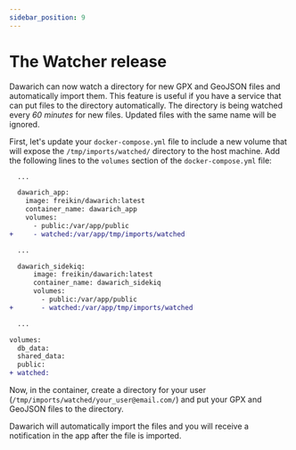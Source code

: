 ```yaml
---
sidebar_position: 9
---
```


# The Watcher release

Dawarich can now watch a directory for new GPX and GeoJSON files and automatically import them. This feature is useful if you have a service that can put files to the directory automatically. The directory is being watched every _60 minutes_ for new files. Updated files with the same name will be ignored.

First, let's update your `docker-compose.yml` file to include a new volume that will expose the `/tmp/imports/watched/` directory to the host machine. Add the following lines to the `volumes` section of the `docker-compose.yml` file:

```diff
  ...

  dawarich_app:
    image: freikin/dawarich:latest
    container_name: dawarich_app
    volumes:
      - public:/var/app/public
+     - watched:/var/app/tmp/imports/watched

  ...

  dawarich_sidekiq:
      image: freikin/dawarich:latest
      container_name: dawarich_sidekiq
      volumes:
        - public:/var/app/public
+       - watched:/var/app/tmp/imports/watched

  ...

volumes:
  db_data:
  shared_data:
  public:
+ watched:
```

Now, in the container, create a directory for your user (`/tmp/imports/watched/your_user@email.com/`) and put your GPX and GeoJSON files to the directory.

Dawarich will automatically import the files and you will receive a notification in the app after the file is imported.
